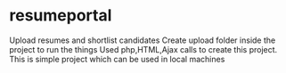 # resumeportal
Upload resumes and shortlist candidates
Create upload folder inside the project to run the things
Used php,HTML,Ajax calls to create this project.
This is simple project which can be used in local machines

